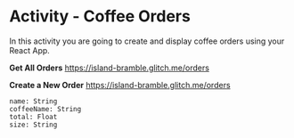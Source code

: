 
# Activity - Coffee Orders 

In this activity you are going to create and display coffee orders using your React App. 

**Get All Orders**
https://island-bramble.glitch.me/orders

**Create a New Order**
https://island-bramble.glitch.me/orders

```
name: String 
coffeeName: String 
total: Float
size: String 
```
